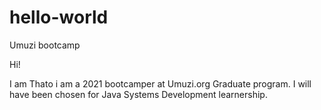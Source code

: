 # hello-world
Umuzi bootcamp

Hi!

I am Thato i am a 2021 bootcamper at Umuzi.org Graduate program.
I will have been chosen for Java Systems Development learnership.

